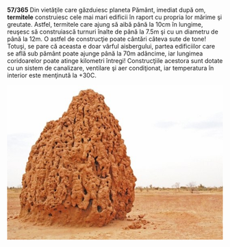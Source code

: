 **57/365** Din vietăţile care găzduiesc planeta Pământ, imediat după om, **termitele** construiesc cele mai mari edificii în raport cu propria lor mărime şi greutate. Astfel, termitele care ajung să aibă până la 10cm în lungime, reuşesc să construiască turnuri înalte de până la 7.5m şi cu un diametru de până la 12m. O astfel de construcţie poate cântări câteva sute de tone! Totuşi, se pare că aceasta e doar vârful aisbergului, partea edificiilor care se află sub pământ poate ajunge până la 70m adâncime, iar lungimea coridoarelor poate atinge kilometri întregi! Construcţiile acestora sunt dotate cu un sistem de canalizare, ventilare şi aer condiţionat, iar temperatura în interior este menţinută la +30C.

![Edificiu construit de termite](image-1.jpg)
